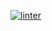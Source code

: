  [![linter](https://github.com/<HauseMaster2B2T>/<Assignment-5>/workflows/linter/badge.svg)](https://github.com/marketplace/actions/super-linter)
 